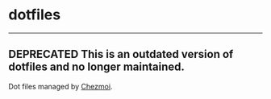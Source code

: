 # dotfiles

---
**DEPRECATED**
This is an outdated version of dotfiles and no longer maintained.
---

Dot files managed by [Chezmoi](https://www.chezmoi.io/).


